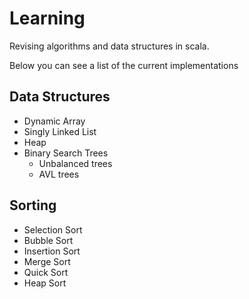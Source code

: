 # Learning

Revising algorithms and data structures in scala.

Below you can see a list of the current implementations

## Data Structures

- Dynamic Array
- Singly Linked List
- Heap
- Binary Search Trees
  - Unbalanced trees
  - AVL trees

## Sorting

- Selection Sort
- Bubble Sort
- Insertion Sort
- Merge Sort
- Quick Sort
- Heap Sort
